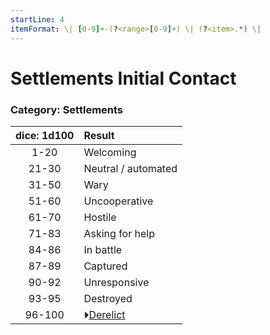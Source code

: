 ```yaml
---
startLine: 4
itemFormat: \| [0-9]+-(?<range>[0-9]+) \| (?<item>.*) \|
---
```

# Settlements Initial Contact
### Category: Settlements

| dice: 1d100 | Result |
|:----:|:-------|
| 1-20 | Welcoming |
| 21-30 | Neutral / automated |
| 31-50 | Wary |
| 51-60 | Uncooperative |
| 61-70 | Hostile |
| 71-83 | Asking for help |
| 84-86 | In battle |
| 87-89 | Captured |
| 90-92 | Unresponsive |
| 93-95 | Destroyed |
| 96-100 | ⏵[Derelict](Derelicts_Zones_Settlement.md) |